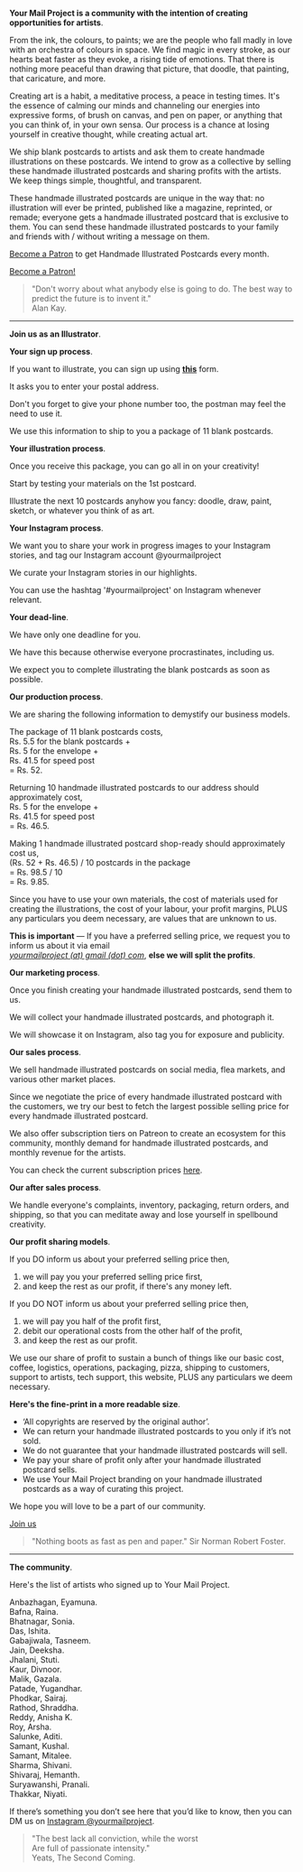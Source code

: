 **Your Mail Project is a community with the intention of creating opportunities for artists**.

From the ink, the colours, to paints; we are the people who fall madly in love with an orchestra of colours in space. We find magic in every stroke, as our hearts beat faster as they evoke, a rising tide of emotions. That there is nothing more peaceful than drawing that picture, that doodle, that painting, that caricature, and more.

Creating art is a habit, a meditative process, a peace in testing times. It's the essence of calming our minds and channeling our energies into expressive forms, of brush on canvas, and pen on paper, or anything that you can think of, in your own sensa. Our process is a chance at losing yourself in creative thought, while creating actual art.

We ship blank postcards to artists and ask them to create handmade illustrations on these postcards. We intend to grow as a collective by selling these handmade illustrated postcards and sharing profits with the artists. We keep things simple, thoughtful, and transparent.

These handmade illustrated postcards are unique in the way that: no illustration will ever be printed, published like a magazine, reprinted, or remade; everyone gets a handmade illustrated postcard that is exclusive to them. You can send these handmade illustrated postcards to your family and friends with / without writing a message on them.

<a href="https://www.patreon.com/kvshvl?fan_landing=true" target="_blank">Become a Patron</a> to get Handmade Illustrated Postcards every month.

<div class="roadmap-spacer-1"></div>

<p>
<a class="btn" href="https://www.patreon.com/kvshvl?fan_landing=true" target="_blank">Become a Patron!</a><br>
</p>

<div class="roadmap-spacer-2"></div>

> "Don't worry about what anybody else is going to do. The best way to predict the future is to invent it."  
> Alan Kay.

***

**Join us as an Illustrator**.

**Your sign up process**.

If you want to illustrate, you can sign up using **<a href="https://yourmailproject.typeform.com/to/krhWpQJZ" target="_blank">this</a>** form.

It asks you to enter your postal address.

Don't you forget to give your phone number too, the postman may feel the need to use it.

We use this information to ship to you a package of 11 blank postcards.

**Your illustration process**.

Once you receive this package, you can go all in on your creativity!

Start by testing your materials on the 1st postcard.

Illustrate the next 10 postcards anyhow you fancy: doodle, draw, paint, sketch, or whatever you think of as art.

**Your Instagram process**.

We want you to share your work in progress images to your Instagram stories, and tag our Instagram account @yourmailproject

We curate your Instagram stories in our highlights.

You can use the hashtag '#yourmailproject' on Instagram whenever relevant.

**Your dead-line**.

We have only one deadline for you.

We have this because otherwise everyone procrastinates, including us.

We expect you to complete illustrating the blank postcards as soon as possible.

**Our production process**.

We are sharing the following information to demystify our business models.

The package of 11 blank postcards costs,  
Rs. 5.5 for the blank postcards +  
Rs. 5 for the envelope +  
Rs. 41.5 for speed post  
= Rs. 52.

Returning 10 handmade illustrated postcards to our address should approximately cost,  
Rs. 5 for the envelope +  
Rs. 41.5 for speed post  
= Rs. 46.5.

Making 1 handmade illustrated postcard shop-ready should approximately cost us,  
(Rs. 52 + Rs. 46.5) / 10 postcards in the package  
= Rs. 98.5 / 10  
= Rs. 9.85.

Since you have to use your own materials, the cost of materials used for creating the illustrations, the cost of your labour, your profit margins, PLUS any particulars you deem necessary, are values that are unknown to us.

**This is important** — If you have a preferred selling price, we request you to inform us about it via email  
[_yourmailproject (at) gmail (dot) com_](mailto:yourmailproject@gmail.com), **else we will split the profits**.

**Our marketing process**.

Once you finish creating your handmade illustrated postcards, send them to us.

We will collect your handmade illustrated postcards, and photograph it.

We will showcase it on Instagram, also tag you for exposure and publicity.

**Our sales process**.

We sell handmade illustrated postcards on social media, flea markets, and various other market places.

Since we negotiate the price of every handmade illustrated postcard with the customers, we try our best to fetch the largest possible selling price for every handmade illustrated postcard.

We also offer subscription tiers on Patreon to create an ecosystem for this community, monthly demand for handmade illustrated postcards, and monthly revenue for the artists.

You can check the current subscription prices <a href="https://www.patreon.com/kvshvl?fan_landing=true" target="_blank">here</a>.

**Our after sales process**.

We handle everyone's complaints, inventory, packaging, return orders, and shipping, so that you can meditate away and lose yourself in spellbound creativity.

**Our profit sharing models**.

If you DO inform us about your preferred selling price then,
1. we will pay you your preferred selling price first,
1. and keep the rest as our profit, if there's any money left.

If you DO NOT inform us about your preferred selling price then,
1. we will pay you half of the profit first,
1. debit our operational costs from the other half of the profit,
1. and keep the rest as our profit.

We use our share of profit to sustain a bunch of things like our basic cost, coffee, logistics, operations, packaging, pizza, shipping to customers, support to artists, tech support, this website, PLUS any particulars we deem necessary.

**Here's the fine-print in a more readable size**.

- ‘All copyrights are reserved by the original author’.
- We can return your handmade illustrated postcards to you only if it’s not sold.
- We do not guarantee that your handmade illustrated postcards will sell.
- We pay your share of profit only after your handmade illustrated postcard sells.
- We use Your Mail Project branding on your handmade illustrated postcards as a way of curating this project.

We hope you will love to be a part of our community.

<div class="roadmap-spacer-1"></div>

<p>
<a class="btn" href="https://yourmailproject.typeform.com/to/krhWpQJZ" target="_blank">Join us</a><br>
</p>

<div class="roadmap-spacer-2"></div>

> "Nothing boots as fast as pen and paper."
> Sir Norman Robert Foster.

***

**The community**.

Here's the list of artists who signed up to Your Mail Project.

Anbazhagan, Eyamuna.  
Bafna, Raina.  
Bhatnagar, Sonia.  
Das, Ishita.  
Gabajiwala, Tasneem.  
Jain, Deeksha.  
Jhalani, Stuti.  
Kaur, Divnoor.  
Malik, Gazala.  
Patade, Yugandhar.  
Phodkar, Sairaj.  
Rathod, Shraddha.  
Reddy, Anisha K.  
Roy, Arsha.  
Salunke, Aditi.  
Samant, Kushal.  
Samant, Mitalee.  
Sharma, Shivani.  
Shivaraj, Hemanth.  
Suryawanshi, Pranali.  
Thakkar, Niyati.

If there’s something you don’t see here that you’d like to know, then you can DM us on <a href="https://www.instagram.com/yourmailproject" target="_blank">Instagram @yourmailproject</a>.

> "The best lack all conviction, while the worst  
Are full of passionate intensity."  
> Yeats, The Second Coming.
